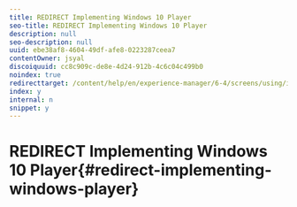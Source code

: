 ```yaml
---
title: REDIRECT Implementing Windows 10 Player
seo-title: REDIRECT Implementing Windows 10 Player
description: null
seo-description: null
uuid: ebe38af8-4604-49df-afe8-0223287ceea7
contentOwner: jsyal
discoiquuid: cc8c909c-de8e-4d24-912b-4c6c04c499b0
noindex: true
redirecttarget: /content/help/en/experience-manager/6-4/screens/using/implementing-windows-player
index: y
internal: n
snippet: y
---
```


# REDIRECT Implementing Windows 10 Player{#redirect-implementing-windows-player}

